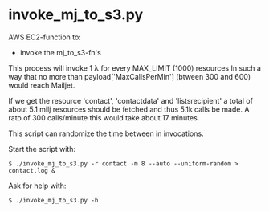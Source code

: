 # invoke_mj_to_s3.py

AWS EC2-function to:

 - invoke the mj_to_s3-fn's

This process will invoke 1 λ for every MAX_LIMIT (1000) resources
In such a way that no more than payload['MaxCallsPerMin'] (btween 300 and 600)
would reach Mailjet.

If we get the resource 'contact', 'contactdata' and 'listsrecipient'
a total of about 5.1 milj resources should be fetched and thus
5.1k calls be made. A rato of 300 calls/minute this would take about
17 minutes.

This script can randomize the time between in invocations.

Start the script with:

```shell
$ ./invoke_mj_to_s3.py -r contact -m 8 --auto --uniform-random > contact.log &
```
Ask for help with:

```shell
$ ./invoke_mj_to_s3.py -h
```

